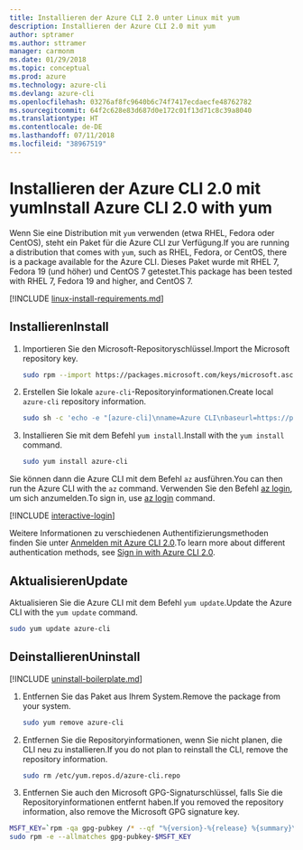 ```yaml
---
title: Installieren der Azure CLI 2.0 unter Linux mit yum
description: Installieren der Azure CLI 2.0 mit yum
author: sptramer
ms.author: sttramer
manager: carmonm
ms.date: 01/29/2018
ms.topic: conceptual
ms.prod: azure
ms.technology: azure-cli
ms.devlang: azure-cli
ms.openlocfilehash: 03276af8fc9640b6c74f7417ecdaecfe48762782
ms.sourcegitcommit: 64f2c628e83d687d0e172c01f13d71c8c39a8040
ms.translationtype: HT
ms.contentlocale: de-DE
ms.lasthandoff: 07/11/2018
ms.locfileid: "38967519"
---
```

# <a name="install-azure-cli-20-with-yum"></a><span data-ttu-id="d3ed9-103">Installieren der Azure CLI 2.0 mit yum</span><span class="sxs-lookup"><span data-stu-id="d3ed9-103">Install Azure CLI 2.0 with yum</span></span>

<span data-ttu-id="d3ed9-104">Wenn Sie eine Distribution mit `yum` verwenden (etwa RHEL, Fedora oder CentOS), steht ein Paket für die Azure CLI zur Verfügung.</span><span class="sxs-lookup"><span data-stu-id="d3ed9-104">If you are running a distribution that comes with `yum`, such as RHEL, Fedora, or CentOS, there is a package available for the Azure CLI.</span></span> <span data-ttu-id="d3ed9-105">Dieses Paket wurde mit RHEL 7, Fedora 19 (und höher) und CentOS 7 getestet.</span><span class="sxs-lookup"><span data-stu-id="d3ed9-105">This package has been tested with RHEL 7, Fedora 19 and higher, and CentOS 7.</span></span>

[!INCLUDE [linux-install-requirements.md](includes/linux-install-requirements.md)]

## <a name="install"></a><span data-ttu-id="d3ed9-106">Installieren</span><span class="sxs-lookup"><span data-stu-id="d3ed9-106">Install</span></span>

1. <span data-ttu-id="d3ed9-107">Importieren Sie den Microsoft-Repositoryschlüssel.</span><span class="sxs-lookup"><span data-stu-id="d3ed9-107">Import the Microsoft repository key.</span></span>

   ```bash
   sudo rpm --import https://packages.microsoft.com/keys/microsoft.asc
   ```

2. <span data-ttu-id="d3ed9-108">Erstellen Sie lokale `azure-cli`-Repositoryinformationen.</span><span class="sxs-lookup"><span data-stu-id="d3ed9-108">Create local `azure-cli` repository information.</span></span>

   ```bash
   sudo sh -c 'echo -e "[azure-cli]\nname=Azure CLI\nbaseurl=https://packages.microsoft.com/yumrepos/azure-cli\nenabled=1\ngpgcheck=1\ngpgkey=https://packages.microsoft.com/keys/microsoft.asc" > /etc/yum.repos.d/azure-cli.repo'
   ```

3. <span data-ttu-id="d3ed9-109">Installieren Sie mit dem Befehl `yum install`.</span><span class="sxs-lookup"><span data-stu-id="d3ed9-109">Install with the `yum install` command.</span></span>

   ```bash
   sudo yum install azure-cli
   ```

<span data-ttu-id="d3ed9-110">Sie können dann die Azure CLI mit dem Befehl `az` ausführen.</span><span class="sxs-lookup"><span data-stu-id="d3ed9-110">You can then run the Azure CLI with the `az` command.</span></span> <span data-ttu-id="d3ed9-111">Verwenden Sie den Befehl [az login](/cli/azure/reference-index#az-login), um sich anzumelden.</span><span class="sxs-lookup"><span data-stu-id="d3ed9-111">To sign in, use [az login](/cli/azure/reference-index#az-login) command.</span></span>

[!INCLUDE [interactive-login](includes/interactive-login.md)]

<span data-ttu-id="d3ed9-112">Weitere Informationen zu verschiedenen Authentifizierungsmethoden finden Sie unter [Anmelden mit Azure CLI 2.0](authenticate-azure-cli.md).</span><span class="sxs-lookup"><span data-stu-id="d3ed9-112">To learn more about different authentication methods, see [Sign in with Azure CLI 2.0](authenticate-azure-cli.md).</span></span>

## <a name="update"></a><span data-ttu-id="d3ed9-113">Aktualisieren</span><span class="sxs-lookup"><span data-stu-id="d3ed9-113">Update</span></span>

<span data-ttu-id="d3ed9-114">Aktualisieren Sie die Azure CLI mit dem Befehl `yum update`.</span><span class="sxs-lookup"><span data-stu-id="d3ed9-114">Update the Azure CLI with the `yum update` command.</span></span>

```bash
sudo yum update azure-cli
```

## <a name="uninstall"></a><span data-ttu-id="d3ed9-115">Deinstallieren</span><span class="sxs-lookup"><span data-stu-id="d3ed9-115">Uninstall</span></span>

[!INCLUDE [uninstall-boilerplate.md](includes/uninstall-boilerplate.md)]

1. <span data-ttu-id="d3ed9-116">Entfernen Sie das Paket aus Ihrem System.</span><span class="sxs-lookup"><span data-stu-id="d3ed9-116">Remove the package from your system.</span></span>

   ```bash
   sudo yum remove azure-cli
   ```

2. <span data-ttu-id="d3ed9-117">Entfernen Sie die Repositoryinformationen, wenn Sie nicht planen, die CLI neu zu installieren.</span><span class="sxs-lookup"><span data-stu-id="d3ed9-117">If you do not plan to reinstall the CLI, remove the repository information.</span></span>

   ```bash
   sudo rm /etc/yum.repos.d/azure-cli.repo
   ```

3. <span data-ttu-id="d3ed9-118">Entfernen Sie auch den Microsoft GPG-Signaturschlüssel, falls Sie die Repositoryinformationen entfernt haben.</span><span class="sxs-lookup"><span data-stu-id="d3ed9-118">If you removed the repository information, also remove the Microsoft GPG signature key.</span></span>

  ```bash
  MSFT_KEY=`rpm -qa gpg-pubkey /* --qf "%{version}-%{release} %{summary}\n" | grep Microsoft | awk '{print $1}'`
  sudo rpm -e --allmatches gpg-pubkey-$MSFT_KEY
  ```
